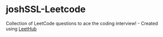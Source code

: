 # joshSSL-Leetcode
Collection of LeetCode questions to ace the coding interview! - Created using [LeetHub](https://github.com/QasimWani/LeetHub)
